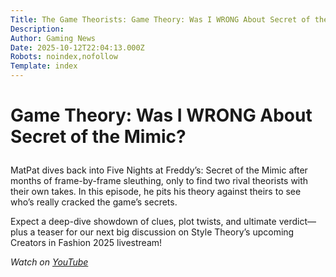 ```yaml
---
Title: The Game Theorists: Game Theory: Was I WRONG About Secret of the Mimic?
Description: 
Author: Gaming News
Date: 2025-10-12T22:04:13.000Z
Robots: noindex,nofollow
Template: index
---
```

<h1>
  
  
  Game Theory: Was I WRONG About Secret of the Mimic?
</h1>

<p>MatPat dives back into Five Nights at Freddy’s: Secret of the Mimic after months of frame-by-frame sleuthing, only to find two rival theorists with their own takes. In this episode, he pits his theory against theirs to see who’s really cracked the game’s secrets.  </p>

<p>Expect a deep-dive showdown of clues, plot twists, and ultimate verdict—plus a teaser for our next big discussion on Style Theory’s upcoming Creators in Fashion 2025 livestream!</p>

<p><em>Watch on <a href="https://www.youtube.com/watch?v=IzCoygNlibc" rel="noopener noreferrer">YouTube</a></em></p>

